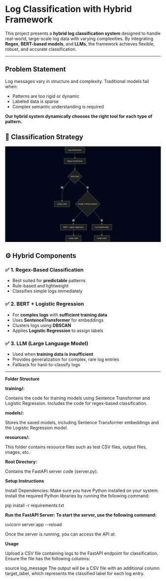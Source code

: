 # Log Classification with Hybrid Framework

This project presents a **hybrid log classification system** designed to handle real-world, large-scale log data with varying complexities. By integrating **Regex**, **BERT-based models**, and **LLMs**, the framework achieves flexible, robust, and accurate classification.

---

## Problem Statement

Log messages vary in structure and complexity. Traditional models fail when:
- Patterns are too rigid or dynamic
- Labeled data is sparse
- Complex semantic understanding is required

**Our hybrid system dynamically chooses the right tool for each type of pattern.**
## 🧠 Classification Strategy

![Classification Flowchart](Resources/flowchartLOGCLASSification.png)


## ⚙️ Hybrid Components

### ✅ 1. **Regex-Based Classification**
- Best suited for **predictable** patterns
- Rule-based and lightweight
- Classifies simple logs immediately

### ✅ 2. **BERT + Logistic Regression**
- For **complex logs** with **sufficient training data**
- Uses **SentenceTransformer** for embeddings
- Clusters logs using **DBSCAN**
- Applies **Logistic Regression** to assign labels

### ✅ 3. **LLM (Large Language Model)**
- Used when **training data is insufficient**
- Provides generalization for complex, rare log entries
- Fallback for hard-to-classify logs

---
**Folder Structure**

**training/:**

Contains the code for training models using Sentence Transformer and Logistic Regression.
Includes the code for regex-based classification.

**models/:**

Stores the saved models, including Sentence Transformer embeddings and the Logistic Regression model.

**resources/:**

This folder contains resource files such as test CSV files, output files, images, etc.

**Root Directory:**

Contains the FastAPI server code (server.py).

**Setup Instructions**

Install Dependencies: Make sure you have Python installed on your system. Install the required Python libraries by running the following command:

pip install -r requirements.txt

**Run the FastAPI Server: To start the server, use the following command:**

uvicorn server:app --reload

Once the server is running, you can access the API at:

**Usage**

Upload a CSV file containing logs to the FastAPI endpoint for classification. Ensure the file has the following columns:

source
log_message
The output will be a CSV file with an additional column target_label, which represents the classified label for each log entry.
